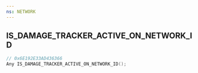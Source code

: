 ```yaml
---
ns: NETWORK
---
```

## IS_DAMAGE_TRACKER_ACTIVE_ON_NETWORK_ID

```c
// 0x6E192E33AD436366
Any IS_DAMAGE_TRACKER_ACTIVE_ON_NETWORK_ID();
```

